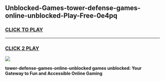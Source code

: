 
## Unblocked-Games-tower-defense-games-online-unblocked-Play-Free-0e4pq
<h3>
<a href="https://premium76.site?title=tower-defense-games-online-unblocked&ref=10A">CLICK TO PLAY</a></h3>
<hr>

<h3>
<a href="https://premium76.site?title=tower-defense-games-online-unblocked&ref=10A">CLICK 2 PLAY</a>
  
</h3>

<a href="https://premium76.site?title=tower-defense-games-online-unblocked&ref=10A"><img src="https://clearcache.store/games.png"></a>


**tower-defense-games-online-unblocked games unblocked: Your Gateway to Fun and Accessible Online Gaming**
